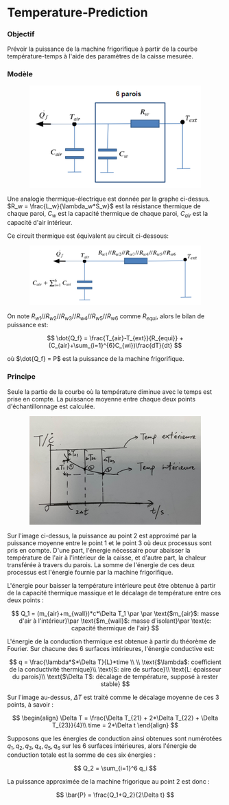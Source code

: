 # Temperature-Prediction

### Objectif
Prévoir la puissance de la machine frigorifique à partir de la courbe température-temps à l'aide des paramètres de la caisse mesurée.

### Modèle
<center>
  <img src="analogie.PNG" style="width:400px">
</center>

Une analogie thermique-électrique est donnée par la graphe ci-dessus. $R_w = \frac{L_w}{\lambda_w*S_w}$ est la résistance thermique de chaque paroi, $C_w$ est la capacité thermique de chaque paroi, $C_{air}$ est la capacité d'air intérieur. 

Ce circuit thermique est équivalent au circuit ci-dessous:
<center>
  <img src="analogie_equi.PNG" style="width:400px">
</center>

On note $R_{w1}//R_{w2}//R_{w3}//R_{w4}//R_{w5}//R_{w6}$ comme $R_{equi}$, alors le bilan de puissance est: 

$$
\dot{Q_f} = \frac{T_{air}-T_{ext}}{R_{equi}} + (C_{air}+\sum_{i=1}^{6}C_{wi})\frac{dT}{dt}
$$

où $\dot{Q_f} = P$ est la puissance de la machine frigorifique.

### Principe
Seule la partie de la courbe où la température diminue avec le temps est prise en compte. La puissance moyenne entre chaque deux points d'échantillonnage est calculée. 
<center>
  <img src="image_67150849.JPG" style="width:400px">
</center>

Sur l'image ci-dessus, la puissance au point 2 est approximé par la puissance moyenne entre le point 1 et le point 3 où deux processus sont pris en compte. D'une part, l'énergie nécessaire pour abaisser la température de l'air à l'intérieur de la caisse, et d'autre part, la chaleur transférée à travers du parois. La somme de l'énergie de ces deux processus est l'énergie fournie par la machine frigorifique.

L'énergie pour baisser la température intérieure peut être obtenue à partir de la capacité thermique massique et le décalage de température entre ces deux points :

$$
Q_1 = (m_{air}+m_{wall})*c*\Delta T_1 \par
\par
\text{$m_{air}$: masse d'air à l'intérieur}\par
\text{$m_{wall}$: masse d'isolant}\par
\text{c: capacité thermique de l'air}
$$

L'énergie de la conduction thermique est obtenue à partir du théorème de Fourier. Sur chacune des 6 surfaces intérieures, l'énergie conductive est:

$$
q = \frac{\lambda*S*\Delta T}{L}*time \\
\\
\text{$\lambda$: coefficient de la conductivité thermique}\\
\text{S: aire de surface}\\
\text{L: épaisseur du parois}\\
\text{$\Delta T$: décalage de température, supposé à rester stable}
$$

Sur l'image au-dessus, $\Delta T$ est traité comme le décalage moyenne de ces 3 points, à savoir :

$$
\begin{align}
\Delta T = \frac{\Delta T_{21} + 2*\Delta T_{22} + \Delta T_{23}}{4}\\
time = 2*\Delta t
\end{align}
$$

Supposons que les énergies de conduction ainsi obtenues sont numérotées $q_1, q_2, q_3, q_4, q_5, q_6$ sur les 6 surfaces intérieures, alors l'énergie de conduction totale est la somme de ces six énergies :

$$
Q_2 = \sum_{i=1}^6 q_i
$$

La puissance approximée de la machine frigorique au point 2 est donc :

$$
\bar{P} = \frac{Q_1+Q_2}{2\Delta t}
$$
